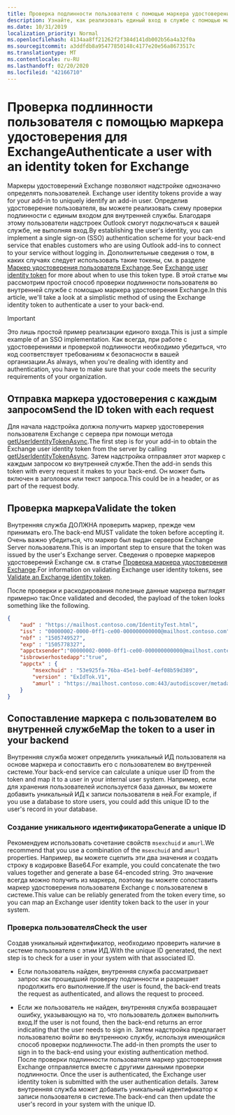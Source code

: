 ```yaml
---
title: Проверка подлинности пользователя с помощью маркера удостоверения в надстройке
description: Узнайте, как реализовать единый вход в службе с помощью маркера удостоверения, предоставленного надстройкой Outlook.
ms.date: 10/31/2019
localization_priority: Normal
ms.openlocfilehash: 4134aa8ff21262f2f384d141db002b56a4a32f0a
ms.sourcegitcommit: a3ddfdb8a95477850148c4177e20e56a8673517c
ms.translationtype: MT
ms.contentlocale: ru-RU
ms.lasthandoff: 02/20/2020
ms.locfileid: "42166710"
---
```

# <a name="authenticate-a-user-with-an-identity-token-for-exchange"></a><span data-ttu-id="fb4ac-103">Проверка подлинности пользователя с помощью маркера удостоверения для Exchange</span><span class="sxs-lookup"><span data-stu-id="fb4ac-103">Authenticate a user with an identity token for Exchange</span></span>

<span data-ttu-id="fb4ac-104">Маркеры удостоверений Exchange позволяют надстройке однозначно определять пользователей.
</span><span class="sxs-lookup"><span data-stu-id="fb4ac-104">Exchange user identity tokens provide a way for your add-in to uniquely identify an add-in user.</span></span> <span data-ttu-id="fb4ac-105">Определив удостоверение пользователя, вы можете реализовать схему проверки подлинности с единым входом для внутренней службы. Благодаря этому пользователи надстроек Outlook смогут подключаться к вашей службе, не выполняя вход.</span><span class="sxs-lookup"><span data-stu-id="fb4ac-105">By establishing the user's identity, you can implement a single sign-on (SSO) authentication scheme for your back-end service that enables customers who are using Outlook add-ins to connect to your service without logging in.</span></span> <span data-ttu-id="fb4ac-106">Дополнительные сведения о том, в каких случаях следует использовать такие токены, см. в разделе [Маркер удостоверения пользователя Exchange](authentication.md#exchange-user-identity-token).</span><span class="sxs-lookup"><span data-stu-id="fb4ac-106">See [Exchange user identity token](authentication.md#exchange-user-identity-token) for more about when to use this token type.</span></span> <span data-ttu-id="fb4ac-107">В этой статье мы рассмотрим простой способ проверки подлинности пользователя во внутренней службе с помощью маркера удостоверения Exchange.</span><span class="sxs-lookup"><span data-stu-id="fb4ac-107">In this article, we'll take a look at a simplistic method of using the Exchange identity token to authenticate a user to your back-end.</span></span>

> [!IMPORTANT]
> <span data-ttu-id="fb4ac-108">Это лишь простой пример реализации единого входа.</span><span class="sxs-lookup"><span data-stu-id="fb4ac-108">This is just a simple example of an SSO implementation.</span></span> <span data-ttu-id="fb4ac-109">Как всегда, при работе с удостоверениями и проверкой подлинности необходимо убедиться, что код соответствует требованиям к безопасности в вашей организации.</span><span class="sxs-lookup"><span data-stu-id="fb4ac-109">As always, when you're dealing with identity and authentication, you have to make sure that your code meets the security requirements of your organization.</span></span>

## <a name="send-the-id-token-with-each-request"></a><span data-ttu-id="fb4ac-110">Отправка маркера удостоверения с каждым запросом</span><span class="sxs-lookup"><span data-stu-id="fb4ac-110">Send the ID token with each request</span></span>

<span data-ttu-id="fb4ac-111">Для начала надстройка должна получить маркер удостоверения пользователя Exchange с сервера при помощи метода [getUserIdentityTokenAsync](../reference/objectmodel/preview-requirement-set/office.context.mailbox.md#methods).</span><span class="sxs-lookup"><span data-stu-id="fb4ac-111">The first step is for your add-in to obtain the Exchange user identity token from the server by calling [getUserIdentityTokenAsync](../reference/objectmodel/preview-requirement-set/office.context.mailbox.md#methods).</span></span> <span data-ttu-id="fb4ac-112">Затем надстройка отправляет этот маркер с каждым запросом ко внутренней службе.</span><span class="sxs-lookup"><span data-stu-id="fb4ac-112">Then the add-in sends this token with every request it makes to your back-end.</span></span> <span data-ttu-id="fb4ac-113">Он может быть включен в заголовок или текст запроса.</span><span class="sxs-lookup"><span data-stu-id="fb4ac-113">This could be in a header, or as part of the request body.</span></span>

## <a name="validate-the-token"></a><span data-ttu-id="fb4ac-114">Проверка маркера</span><span class="sxs-lookup"><span data-stu-id="fb4ac-114">Validate the token</span></span>

<span data-ttu-id="fb4ac-115">Внутренняя служба ДОЛЖНА проверить маркер, прежде чем принимать его.</span><span class="sxs-lookup"><span data-stu-id="fb4ac-115">The back-end MUST validate the token before accepting it.</span></span> <span data-ttu-id="fb4ac-116">Очень важно убедиться, что маркер был выдан сервером Exchange Server пользователя.</span><span class="sxs-lookup"><span data-stu-id="fb4ac-116">This is an important step to ensure that the token was issued by the user's Exchange server.</span></span> <span data-ttu-id="fb4ac-117">Сведения о проверке маркеров удостоверений Exchange см. в статье [Проверка маркера удостоверения Exchange](validate-an-identity-token.md).</span><span class="sxs-lookup"><span data-stu-id="fb4ac-117">For information on validating Exchange user identity tokens, see [Validate an Exchange identity token](validate-an-identity-token.md).</span></span>

<span data-ttu-id="fb4ac-118">После проверки и раскодирования полезные данные маркера выглядят примерно так:</span><span class="sxs-lookup"><span data-stu-id="fb4ac-118">Once validated and decoded, the payload of the token looks something like the following.</span></span>

```json
{ 
    "aud" : "https://mailhost.contoso.com/IdentityTest.html",
    "iss" : "00000002-0000-0ff1-ce00-000000000000@mailhost.contoso.com",
    "nbf" : "1505749527",
    "exp" : "1505778327",
    "appctxsender":"00000002-0000-0ff1-ce00-000000000000@mailhost.context.com",
    "isbrowserhostedapp":"true",
    "appctx" : {
        "msexchuid" : "53e925fa-76ba-45e1-be0f-4ef08b59d389",
        "version" : "ExIdTok.V1",
        "amurl" : "https://mailhost.contoso.com:443/autodiscover/metadata/json/1"
    }
}
```

## <a name="map-the-token-to-a-user-in-your-backend"></a><span data-ttu-id="fb4ac-119">Сопоставление маркера с пользователем во внутренней службе</span><span class="sxs-lookup"><span data-stu-id="fb4ac-119">Map the token to a user in your backend</span></span>

<span data-ttu-id="fb4ac-120">Внутренняя служба может определить уникальный ИД пользователя на основе маркера и сопоставить его с пользователем во внутренней системе.</span><span class="sxs-lookup"><span data-stu-id="fb4ac-120">Your back-end service can calculate a unique user ID from the token and map it to a user in your internal user system.</span></span> <span data-ttu-id="fb4ac-121">Например, если для хранения пользователей используется база данных, вы можете добавить уникальный ИД к записи пользователя в ней.</span><span class="sxs-lookup"><span data-stu-id="fb4ac-121">For example, if you use a database to store users, you could add this unique ID to the user's record in your database.</span></span>

### <a name="generate-a-unique-id"></a><span data-ttu-id="fb4ac-122">Создание уникального идентификатора</span><span class="sxs-lookup"><span data-stu-id="fb4ac-122">Generate a unique ID</span></span>

<span data-ttu-id="fb4ac-123">Рекомендуем использовать сочетание свойств `msexchuid` и `amurl`.</span><span class="sxs-lookup"><span data-stu-id="fb4ac-123">We recommend that you use a combination of the `msexchuid` and `amurl` properties.</span></span> <span data-ttu-id="fb4ac-124">Например, вы можете сцепить эти два значения и создать строку в кодировке Base64.</span><span class="sxs-lookup"><span data-stu-id="fb4ac-124">For example, you could concatenate the two values together and generate a base 64-encoded string.</span></span> <span data-ttu-id="fb4ac-125">Это значение всегда можно получить из маркера, поэтому вы можете сопоставить маркер удостоверения пользователя Exchange с пользователем в системе.</span><span class="sxs-lookup"><span data-stu-id="fb4ac-125">This value can be reliably generated from the token every time, so you can map an Exchange user identity token back to the user in your system.</span></span>

### <a name="check-the-user"></a><span data-ttu-id="fb4ac-126">Проверка пользователя</span><span class="sxs-lookup"><span data-stu-id="fb4ac-126">Check the user</span></span>

<span data-ttu-id="fb4ac-127">Создав уникальный идентификатор, необходимо проверить наличие в системе пользователя с этим ИД.</span><span class="sxs-lookup"><span data-stu-id="fb4ac-127">With the unique ID generated, the next step is to check for a user in your system with that associated ID.</span></span>

- <span data-ttu-id="fb4ac-128">Если пользователь найден, внутренняя служба рассматривает запрос как прошедший проверку подлинности и разрешает продолжить его выполнение.</span><span class="sxs-lookup"><span data-stu-id="fb4ac-128">If the user is found, the back-end treats the request as authenticated, and allows the request to proceed.</span></span>

- <span data-ttu-id="fb4ac-129">Если же пользователь не найден, внутренняя служба возвращает ошибку, указывающую на то, что пользователь должен выполнить вход.</span><span class="sxs-lookup"><span data-stu-id="fb4ac-129">If the user is not found, then the back-end returns an error indicating that the user needs to sign in.</span></span> <span data-ttu-id="fb4ac-130">Затем надстройка предлагает пользователю войти во внутреннюю службу, используя имеющийся способ проверки подлинности.</span><span class="sxs-lookup"><span data-stu-id="fb4ac-130">The add-in then prompts the user to sign in to the back-end using your existing authentication method.</span></span> <span data-ttu-id="fb4ac-131">После проверки подлинности пользователя маркер удостоверения Exchange отправляется вместе с другими данными проверки подлинности.
</span><span class="sxs-lookup"><span data-stu-id="fb4ac-131">Once the user is authenticated, the Exchange user identity token is submitted with the user authentication details.</span></span> <span data-ttu-id="fb4ac-132">Затем внутренняя служба может добавить уникальный идентификатор к записи пользователя в системе.</span><span class="sxs-lookup"><span data-stu-id="fb4ac-132">The back-end can then update the user's record in your system with the unique ID.</span></span>
